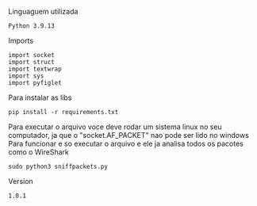 Linguaguem utilizada

    Python 3.9.13

Imports

    import socket
    import struct
    import textwrap
    import sys
    import pyfiglet

Para instalar as libs
    
    pip install -r requirements.txt

Para executar o arquivo voce deve rodar um sistema linux no seu computador, ja que o "socket.AF_PACKET" nao pode ser lido no windows 
Para funcionar e so executar o arquivo e ele ja analisa todos os pacotes como o WireShark

    sudo python3 sniffpackets.py

Version

    1.0.1
